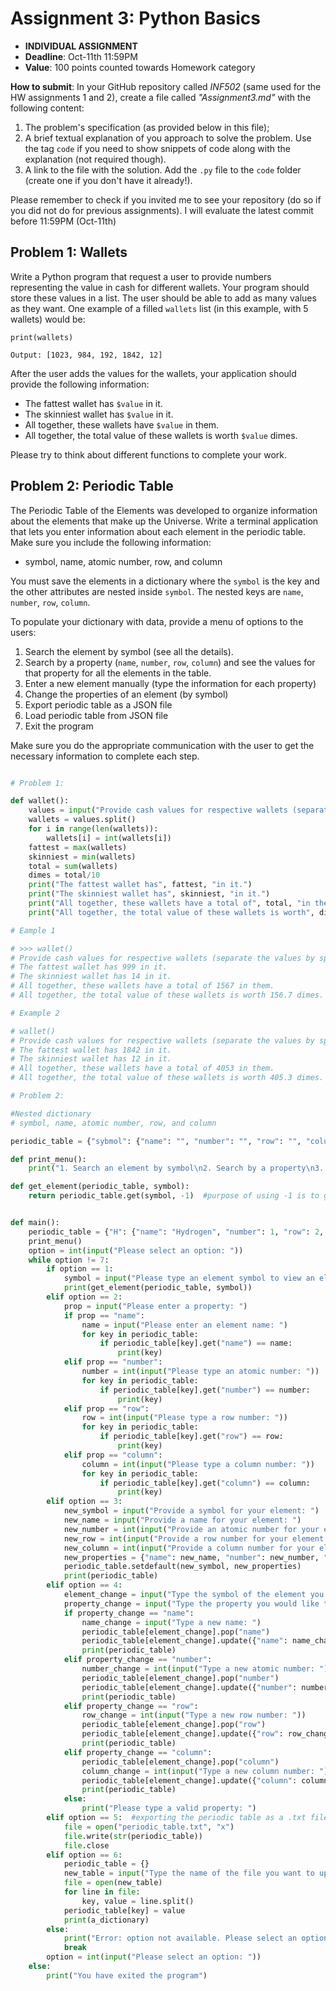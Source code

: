 # Assignment 3: Python Basics

* **INDIVIDUAL ASSIGNMENT**
* **Deadline**: Oct-11th 11:59PM
* **Value**: 100 points counted towards Homework category

**How to submit**: In your GitHub repository called *INF502* (same used for the HW assignments 1 and 2), create a file called *"Assignment3.md"* with the following content:
  1. The problem's specification (as provided below in this file);
  2. A brief textual explanation of you approach to solve the problem. Use the tag ```code``` if you need to show snippets of code along with the explanation (not required though).
  3. A link to the file with the solution. Add the `.py` file to the `code` folder (create one if you don't have it already!).
  
  Please remember to check if you invited me to see your repository (do so if you did not do for previous assignments). I will evaluate the latest commit before 11:59PM (Oct-11th)

## Problem 1: Wallets

Write a Python program that request a user to provide numbers representing the value in cash for different wallets. Your program should store these values in a list. The user should be able to add as many values as they want. One example of a filled `wallets` list (in this example, with 5 wallets) would be:

```
print(wallets)

Output: [1023, 984, 192, 1842, 12]
```

After the user adds the values for the wallets, your application should provide the following information:
* The fattest wallet has `$value` in it.
* The skinniest wallet has `$value` in it.
* All together, these wallets have `$value` in them.
* All together, the total value of these wallets is worth `$value` dimes.

Please try to think about different functions to complete your work.

## Problem 2: Periodic Table 

The Periodic Table of the Elements was developed to organize information about the elements that make up the Universe.
Write a terminal application that lets you enter information about each element in the periodic table.
Make sure you include the following information:
* symbol, name, atomic number, row, and column

You must save the elements in a dictionary where the `symbol` is the key and the other attributes are nested inside `symbol`. The nested keys are `name`, `number`, `row`, `column`.

To populate your dictionary with data, provide a menu of options to the users:

1. Search the element by symbol (see all the details).
2. Search by a property (`name`, `number`, `row`, `column`) and see the values for that property for all the elements in the table.
3. Enter a new element manually (type the information for each property)
4. Change the properties of an element (by symbol)
5. Export periodic table as a JSON file
6. Load periodic table from JSON file
7. Exit the program

Make sure you do the appropriate communication with the user to get the necessary information to complete each step.

```python

# Problem 1:

def wallet():
    values = input("Provide cash values for respective wallets (separate the values by space): ")
    wallets = values.split()
    for i in range(len(wallets)):
        wallets[i] = int(wallets[i])
    fattest = max(wallets)
    skinniest = min(wallets)
    total = sum(wallets)
    dimes = total/10
    print("The fattest wallet has", fattest, "in it.")
    print("The skinniest wallet has", skinniest, "in it.")
    print("All together, these wallets have a total of", total, "in them.")
    print("All together, the total value of these wallets is worth", dimes, "dimes.")

# Eample 1

# >>> wallet()
# Provide cash values for respective wallets (separate the values by space): >? 14 99 999 455
# The fattest wallet has 999 in it.
# The skinniest wallet has 14 in it.
# All together, these wallets have a total of 1567 in them.
# All together, the total value of these wallets is worth 156.7 dimes.

# Example 2

# wallet()
# Provide cash values for respective wallets (separate the values by space): >? 1023 984 192 1842 12
# The fattest wallet has 1842 in it.
# The skinniest wallet has 12 in it.
# All together, these wallets have a total of 4053 in them.
# All together, the total value of these wallets is worth 405.3 dimes.

# Problem 2:

#Nested dictionary
# symbol, name, atomic number, row, and column

periodic_table = {"sybmol": {"name": "", "number": "", "row": "", "column": ""}}

def print_menu():
    print("1. Search an element by symbol\n2. Search by a property\n3. Enter a new element manually\n4. Change the properties of an element\n5. Export periodic table as a JSON file\n6. Load periodic table from JSON file\n7. Exit the program")

def get_element(periodic_table, symbol):
    return periodic_table.get(symbol, -1)  #purpose of using -1 is to get the last value in the dictionary, because the -1 position of a list is technically the last value in a list.


def main():
    periodic_table = {"H": {"name": "Hydrogen", "number": 1, "row": 2, "column": 3},  "He": {"name": "Helium", "number": 4, "row": 5, "column": 6}}
    print_menu()
    option = int(input("Please select an option: "))
    while option != 7:
        if option == 1:
            symbol = input("Please type an element symbol to view an element's information: ")
            print(get_element(periodic_table, symbol))
        elif option == 2:
            prop = input("Please enter a property: ")
            if prop == "name":
                name = input("Please enter an element name: ")
                for key in periodic_table:
                    if periodic_table[key].get("name") == name:
                        print(key)
            elif prop == "number":
                number = int(input("Please type an atomic number: "))
                for key in periodic_table:
                    if periodic_table[key].get("number") == number:
                        print(key)
            elif prop == "row":
                row = int(input("Please type a row number: "))
                for key in periodic_table:
                    if periodic_table[key].get("row") == row:
                        print(key)
            elif prop == "column":
                column = int(input("Please type a column number: "))
                for key in periodic_table:
                    if periodic_table[key].get("column") == column:
                        print(key)
        elif option == 3:
            new_symbol = input("Provide a symbol for your element: ")
            new_name = input("Provide a name for your element: ")
            new_number = int(input("Provide an atomic number for your element: "))
            new_row = int(input("Provide a row number for your element: "))
            new_column = int(input("Provide a column number for your element: "))
            new_properties = {"name": new_name, "number": new_number, "row": new_row, "column": new_column}
            periodic_table.setdefault(new_symbol, new_properties)
            print(periodic_table)
        elif option == 4:
            element_change = input("Type the symbol of the element you would like to change: ")
            property_change = input("Type the property you would like to change: ")
            if property_change == "name":
                name_change = input("Type a new name: ")
                periodic_table[element_change].pop("name")
                periodic_table[element_change].update({"name": name_change})
                print(periodic_table)
            elif property_change == "number":
                number_change = int(input("Type a new atomic number: "))
                periodic_table[element_change].pop("number")
                periodic_table[element_change].update({"number": number_change})
                print(periodic_table)
            elif property_change == "row":
                row_change = int(input("Type a new row number: "))
                periodic_table[element_change].pop("row")
                periodic_table[element_change].update({"row": row_change})
                print(periodic_table)
            elif property_change == "column":
                periodic_table[element_change].pop("column")
                column_change = int(input("Type a new column number: "))
                periodic_table[element_change].update({"column": column_change})
                print(periodic_table)
            else:
                print("Please type a valid property: ")
        elif option == 5:  #exporting the periodic table as a .txt file
            file = open("periodic_table.txt", "x")
            file.write(str(periodic_table))
            file.close
        elif option == 6:
            periodic_table = {}
            new_table = input("Type the name of the file you want to upload: ")
            file = open(new_table)
            for line in file:
                key, value = line.split()
            periodic_table[key] = value
            print(a_dictionary)
        else:
            print("Error: option not available. Please select an option from the menu")
            break
        option = int(input("Please select an option: "))
    else:
        print("You have exited the program")


```
